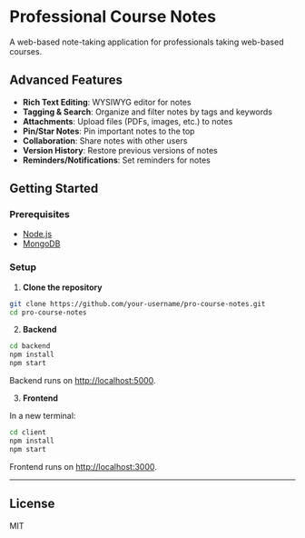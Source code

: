 # Professional Course Notes

A web-based note-taking application for professionals taking web-based courses.

## Advanced Features

- **Rich Text Editing**: WYSIWYG editor for notes
- **Tagging & Search**: Organize and filter notes by tags and keywords
- **Attachments**: Upload files (PDFs, images, etc.) to notes
- **Pin/Star Notes**: Pin important notes to the top
- **Collaboration**: Share notes with other users
- **Version History**: Restore previous versions of notes
- **Reminders/Notifications**: Set reminders for notes

## Getting Started

### Prerequisites

- [Node.js](https://nodejs.org/)
- [MongoDB](https://www.mongodb.com/)

### Setup

1. **Clone the repository**

```sh
git clone https://github.com/your-username/pro-course-notes.git
cd pro-course-notes
```

2. **Backend**

```sh
cd backend
npm install
npm start
```

Backend runs on [http://localhost:5000](http://localhost:5000).

3. **Frontend**

In a new terminal:

```sh
cd client
npm install
npm start
```

Frontend runs on [http://localhost:3000](http://localhost:3000).

---

## License

MIT
